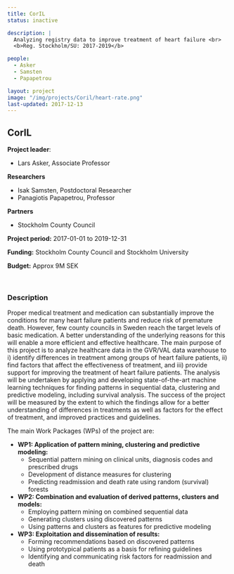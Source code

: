 ```yaml
---
title: CorIL
status: inactive

description: |
  Analyzing registry data to improve treatment of heart failure <br>
  <b>Reg. Stockholm/SU: 2017-2019</b>

people:
  - Asker
  - Samsten
  - Papapetrou

layout: project
image: "/img/projects/Coril/heart-rate.png"
last-updated: 2017-12-13
---
```


## CorIL

**Project leader**:
- Lars Asker, Associate Professor

**Researchers**
- Isak Samsten, Postdoctoral Researcher
- Panagiotis Papapetrou, Professor

**Partners**
- Stockholm County Council

**Project period:** 2017-01-01 to 2019-12-31

**Funding:** Stockholm County Council and Stockholm University

**Budget:** Approx 9M SEK

<!-- [![EXTREMUM](http://img.youtube.com/vi/2Bp0-3XsUWk/0.jpg)](https://youtu.be/2Bp0-3XsUWk "EXTREMUM" ){:target="_blank"} -->

<br>

### Description

Proper medical treatment and medication can substantially improve the conditions for many heart failure patients and reduce risk of premature death. However, few county councils in Sweden reach the target levels of basic medication. A better understanding of the underlying reasons for this will enable a more efficient and effective healthcare. The main purpose of this project is to analyze healthcare data in the GVR/VAL data warehouse to i) identify differences in treatment among groups of heart failure patients, ii) find factors that affect the effectiveness of treatment, and iii) provide support for improving the treatment of heart failure patients. The analysis will be undertaken by applying and developing state-of-the-art machine learning techniques for finding patterns in sequential data, clustering and predictive modeling, including survival analysis. The success of the project will be measured by the extent to which the findings allow for a better understanding of differences in treatments as well as factors for the effect of treatment, and improved practices and guidelines.

The main Work Packages (WPs) of the project are:

- **WP1: Application of pattern mining, clustering and predictive modeling:**
  - Sequential pattern mining on clinical units, diagnosis codes and prescribed drugs
  - Development of distance measures for clustering
  - Predicting readmission and death rate using random (survival) forests
- **WP2: Combination and evaluation of derived patterns, clusters and models:**
  - Employing pattern mining on combined sequential data
  - Generating clusters using discovered patterns
  - Using patterns and clusters as features for predictive modeling
- **WP3: Exploitation and dissemination of results:**
  - Forming recommendations based on discovered patterns
  - Using prototypical patients as a basis for refining guidelines
  - Identifying and communicating risk factors for readmission and death
